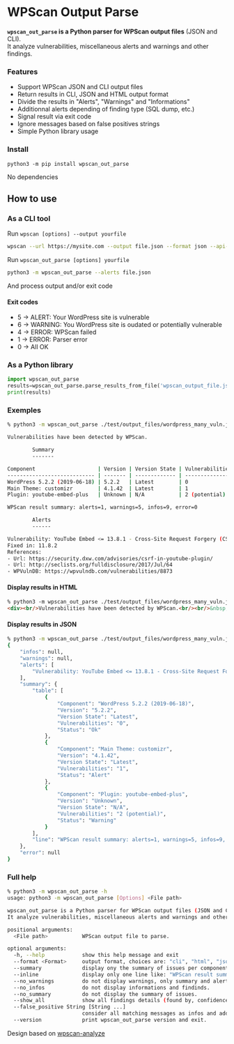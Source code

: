 # WPScan Output Parse

**`wpscan_out_parse` is a Python parser for WPScan output files** (JSON and CLI).  
It analyze vulnerabilities, miscellaneous alerts and warnings and other findings.

### Features
- Support WPScan JSON and CLI output files
- Return results in CLI, JSON and HTML output format
- Divide the results in "Alerts", "Warnings" and "Informations"
- Additionnal alerts depending of finding type (SQL dump, etc.)  
- Signal result via exit code
- Ignore messages based on false positives strings 
- Simple Python library usage

### Install
```
python3 -m pip install wpscan_out_parse
```
No dependencies

## How to use

### As a CLI tool
Run `wpscan [options] --output yourfile`  
```bash
wpscan --url https://mysite.com --output file.json --format json --api-token YOUR_API_TOKEN
```

Run `wpscan_out_parse [options] yourfile`  
```bash
python3 -m wpscan_out_parse --alerts file.json
```
And process output and/or exit code

#### Exit codes
- 5 -> ALERT: Your WordPress site is vulnerable
- 6 -> WARNING: You WordPress site is oudated or potentially vulnerable
- 4 -> ERROR: WPScan failed
- 1 -> ERROR: Parser error
- 0 -> All OK

### As a Python library
```python
import wpscan_out_parse
results=wpscan_out_parse.parse_results_from_file('wpscan_output_file.json')
print(results)
```

### Exemples

```bash
% python3 -m wpscan_out_parse ./test/output_files/wordpress_many_vuln.json --no_warn

Vulnerabilities have been detected by WPScan.

        Summary
        -------

Component                    | Version | Version State | Vulnerabilities | Status 
---------------------------- | ------- | ------------- | --------------- | -------
WordPress 5.2.2 (2019-06-18) | 5.2.2   | Latest        | 0               | Ok     
Main Theme: customizr        | 4.1.42  | Latest        | 1               | Alert  
Plugin: youtube-embed-plus   | Unknown | N/A           | 2 (potential)   | Warning

WPScan result summary: alerts=1, warnings=5, infos=9, error=0

        Alerts
        ------

Vulnerability: YouTube Embed <= 13.8.1 - Cross-Site Request Forgery (CSRF)
Fixed in: 11.8.2
References: 
- Url: https://security.dxw.com/advisories/csrf-in-youtube-plugin/
- Url: http://seclists.org/fulldisclosure/2017/Jul/64
- WPVulnDB: https://wpvulndb.com/vulnerabilities/8873
```

#### Display results in HTML
```html
% python3 -m wpscan_out_parse ./test/output_files/wordpress_many_vuln.json --no_warn --format html
<div><br/>Vulnerabilities have been detected by WPScan.<br/><br/>&nbsp;&nbsp;&nbsp;&nbsp;Summary<br/>&nbsp;&nbsp;&nbsp;&nbsp;-------<br/><br/><table><tr><th>Component</th><th>Version</th><th>Version State</th><th>Vulnerabilities</th><th>Status</th></tr></table><br/>WPScan result summary: alerts=1, warnings=5, infos=9, error=0<br/><br/>&nbsp;&nbsp;&nbsp;&nbsp;Alerts<br/>&nbsp;&nbsp;&nbsp;&nbsp;------<br/><br/>Vulnerability: YouTube Embed <= 13.8.1 - Cross-Site Request Forgery (CSRF)<br/>Fixed in: 11.8.2<br/>References: <br/>- Url: https://security.dxw.com/advisories/csrf-in-youtube-plugin/<br/>- Url: http://seclists.org/fulldisclosure/2017/Jul/64<br/>- WPVulnDB: https://wpvulndb.com/vulnerabilities/8873<br/></div>
```

#### Display results in JSON
```bash
% python3 -m wpscan_out_parse ./test/output_files/wordpress_many_vuln.json --no_warn --format json 
{
    "infos": null,
    "warnings": null,
    "alerts": [
        "Vulnerability: YouTube Embed <= 13.8.1 - Cross-Site Request Forgery (CSRF)\nFixed in: 11.8.2\nReferences: \n- Url: https://security.dxw.com/advisories/csrf-in-youtube-plugin/\n- Url: http://seclists.org/fulldisclosure/2017/Jul/64\n- WPVulnDB: https://wpvulndb.com/vulnerabilities/8873"
    ],
    "summary": {
        "table": [
            {
                "Component": "WordPress 5.2.2 (2019-06-18)",
                "Version": "5.2.2",
                "Version State": "Latest",
                "Vulnerabilities": "0",
                "Status": "Ok"
            },
            {
                "Component": "Main Theme: customizr",
                "Version": "4.1.42",
                "Version State": "Latest",
                "Vulnerabilities": "1",
                "Status": "Alert"
            },
            {
                "Component": "Plugin: youtube-embed-plus",
                "Version": "Unknown",
                "Version State": "N/A",
                "Vulnerabilities": "2 (potential)",
                "Status": "Warning"
            }
        ],
        "line": "WPScan result summary: alerts=1, warnings=5, infos=9, error=0"
    },
    "error": null
}
```

### Full help
```bash
% python3 -m wpscan_out_parse -h
usage: python3 -m wpscan_out_parse [Options] <File path>

wpscan_out_parse is a Python parser for WPScan output files (JSON and CLI).  
It analyze vulnerabilities, miscellaneous alerts and warnings and other findings.

positional arguments:
  <File path>           WPScan output file to parse.

optional arguments:
  -h, --help            show this help message and exit
  --format <Format>     output format, choices are: "cli", "html", "json"
  --summary             display ony the summary of issues per component.
  --inline              display only one line like: "WPScan result summary: alerts={}, warnings={}, infos={}, error={}".
  --no_warnings         do not display warnings, only summary and alerts. Implies --no_infos.
  --no_infos            do not display informations and findinds.
  --no_summary          do not display the summary of issues.
  --show_all            show all findings details (found by, confidence, confirmed by).
  --false_positive String [String ...]
                        consider all matching messages as infos and add "[False positive]" prefix.
  --version             print wpscan_out_parse version and exit.
  ```

Design based on [wpscan-analyze](https://github.com/lukaspustina/wpscan-analyze)